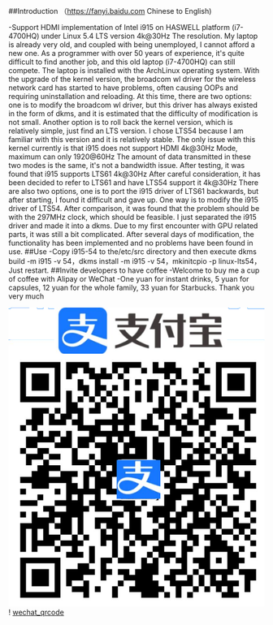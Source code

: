 ##Introduction （https://fanyi.baidu.com Chinese to English)

-Support HDMI implementation of Intel i915 on HASWELL platform (i7-4700HQ) under Linux 5.4 LTS version 4k@30Hz The resolution. My laptop is already very old, and coupled with being unemployed, I cannot afford a new one. As a programmer with over 50 years of experience, it's quite difficult to find another job, and this old laptop (i7-4700HQ) can still compete. The laptop is installed with the ArchLinux operating system. With the upgrade of the kernel version, the broadcom wl driver for the wireless network card has started to have problems, often causing OOPs and requiring uninstallation and reloading. At this time, there are two options: one is to modify the broadcom wl driver, but this driver has always existed in the form of dkms, and it is estimated that the difficulty of modification is not small. Another option is to roll back the kernel version, which is relatively simple, just find an LTS version. I chose LTS54 because I am familiar with this version and it is relatively stable. The only issue with this kernel currently is that i915 does not support HDMI 4k@30Hz Mode, maximum can only 1920@60Hz The amount of data transmitted in these two modes is the same, it's not a bandwidth issue. After testing, it was found that i915 supports LTS61 4k@30Hz After careful consideration, it has been decided to refer to LTS61 and have LTS54 support it 4k@30Hz There are also two options, one is to port the i915 driver of LTS61 backwards, but after starting, I found it difficult and gave up. One way is to modify the i915 driver of LTS54. After comparison, it was found that the problem should be with the 297MHz clock, which should be feasible. I just separated the i915 driver and made it into a dkms. Due to my first encounter with GPU related parts, it was still a bit complicated. After several days of modification, the functionality has been implemented and no problems have been found in use.
##Use
-Copy i915-54 to the/etc/src directory and then execute dkms build -m i915 -v 54，dkms install -m i915 -v 54，mkinitcpio -p linux-lts54， Just restart.
##Invite developers to have coffee
-Welcome to buy me a cup of coffee with Alipay or WeChat
-One yuan for instant drinks, 5 yuan for capsules, 12 yuan for the whole family, 33 yuan for Starbucks. Thank you very much
  
![alipay_qrcode](./resources/alipay_qrcode.png)  ! [wechat_qrcode](./resources/wechat_qrcode.png)

